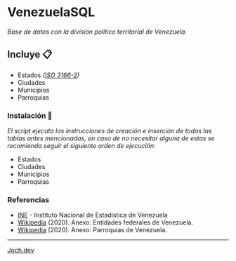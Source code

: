 # VenezuelaSQL

_Base de datos con la división político territorial de Venezuela._

## Incluye 📋

- Estados *([ISO 3166-2](https://es.wikipedia.org/wiki/ISO_3166-2:VE))*
- Ciudades
- Municipios
- Parroquias

### Instalación 🔧

_El script ejecuta las instrucciones de creación e inserción de todas las tablas antes mencionadas, en caso de no necesitar alguna de estas se recomienda seguir el siguiente orden de ejecución:_

* Estados
* Ciudades
* Municipios
* Parroquias

### Referencias

* [INE](http://www.ine.gov.ve/) - Instituto Nacional de Estadística de Venezuela 
* [Wikipedia](https://es.m.wikipedia.org/wiki/Anexo:Entidades_federales_de_Venezuela) (2020). Anexo: Entidades federales de Venezuela.
* [Wikipedia](https://es.m.wikipedia.org/wiki/Categor%C3%ADa:Parroquias_de_Venezuela) (2020). Anexo: Parroquias de Venezuela.
---
[Joch.dev](https://joch.dev)



